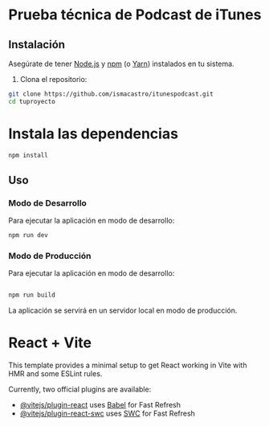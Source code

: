 # Prueba técnica de Podcast de iTunes

## Instalación

Asegúrate de tener [Node.js](https://nodejs.org/) y [npm](https://www.npmjs.com/) (o [Yarn](https://yarnpkg.com/)) instalados en tu sistema.

1. Clona el repositorio:

```bash
git clone https://github.com/ismacastro/itunespodcast.git
cd tuproyecto
```

# Instala las dependencias

```bash
npm install
```

## Uso

### Modo de Desarrollo

Para ejecutar la aplicación en modo de desarrollo:

```bash
npm run dev
```
### Modo de Producción

Para ejecutar la aplicación en modo de desarrollo:

```bash

npm run build

```

La aplicación se servirá en un servidor local en modo de producción.

# React + Vite

This template provides a minimal setup to get React working in Vite with HMR and some ESLint rules.

Currently, two official plugins are available:

- [@vitejs/plugin-react](https://github.com/vitejs/vite-plugin-react/blob/main/packages/plugin-react/README.md) uses [Babel](https://babeljs.io/) for Fast Refresh
- [@vitejs/plugin-react-swc](https://github.com/vitejs/vite-plugin-react-swc) uses [SWC](https://swc.rs/) for Fast Refresh

